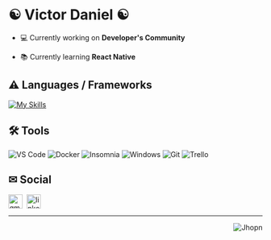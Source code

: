 <h1>☯︎ Victor Daniel ☯︎</h1>

- 💻 Currently working on **Developer's Community**

- 📚 Currently learning **React Native**


<h2> ⚠︎ Languages / Frameworks</h2> 

[![My Skills](https://skillicons.dev/icons?i=js,html,css,python,typescript,prisma,nodejs,adonis,androidstudio,react,postgres,bootstrap,next,nest,nginx,express,git)](https://skillicons.dev)

## 🛠 Tools

![VS Code](https://img.shields.io/badge/VSCode-007ACC?style=for-the-badge&logo=visualstudiocode&logoColor=white)
![Docker](https://img.shields.io/badge/Docker-2496ED?style=for-the-badge&logo=docker&logoColor=white)
![Insomnia](https://img.shields.io/badge/Insomnia-4000BF?style=for-the-badge&logo=insomnia&logoColor=white)
![Windows](https://img.shields.io/badge/Windows-0078D6?style=for-the-badge&logo=windows&logoColor=white)
![Git](https://img.shields.io/badge/Git-F05032?style=for-the-badge&logo=git&logoColor=white)
![Trello](https://img.shields.io/badge/Trello-0052CC?style=for-the-badge&logo=trello&logoColor=white)



## ✉︎ Social

<div align="left" style="display: flex; gap: 8px;">
  <a href="mailto:victordanielsnt@gmail.com" target="_blank">
    <img src="https://img.shields.io/badge/Gmail-D14836?style=for-the-badge&logo=gmail&logoColor=white" height="28" alt="gmail logo" />
  </a>
  
  <a href="https://www.linkedin.com/in/victor-daniel-santos-cardoso-ab0787344/" target="_blank">
    <img src="https://img.shields.io/badge/LinkedIn-0077B5?style=for-the-badge&logo=linkedin&logoColor=white" height="28" alt="linkedin logo" />
  </a>
</div>


- - -


<div align="left">
    <div align="center">  
      <a href="#dereknguyen269-title">
        <img src="https://github-readme-stats.vercel.app/api/top-langs/?username=keodanic&layout=donut&border_color=03045E&title_color=03045E&icon_color=AD7200&text_color=03045E&bg_color=F3F6F2" alt="Jhopn"               align="right" />
      </a>
  </div>
